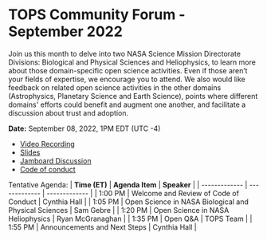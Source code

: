 # TOPS Community Forum - September 2022

Join us this month to delve into two NASA Science Mission Directorate Divisions: Biological and Physical Sciences and Heliophysics, to learn more about those domain-specific open science activities. Even if those aren’t your fields of expertise, we encourage you to attend. We also would like feedback on related open science activities in the other domains (Astrophysics, Planetary Science and Earth Science), points where different domains' efforts could benefit and augment one another, and facilitate a discussion about trust and adoption.

**Date:** September 08, 2022, 1PM EDT (UTC -4)

- [Video Recording](https://www.youtube.com/watch?v=XIiMO-Ebx9g)
- [Slides](https://doi.org/10.5281/zenodo.7062615)
- [Jamboard Discussion](https://doi.org/10.5281/zenodo.7064804)
- [Code of conduct](../Community_Forums/code_of_conduct.md)

Tentative Agenda:
| **Time (ET)** | **Agenda Item** | **Speaker** |
| ------------- | ------------- | ------------- |
| 1:00 PM | Welcome and Review of Code of Conduct | Cynthia Hall |
| 1:05 PM | Open Science in NASA Biological and Physical Sciences  | Sam Gebre |
| 1:20 PM | Open Science in NASA Heliophysics | Ryan McGranaghan |
| 1:35 PM | Open Q&A | TOPS Team |
| 1:55 PM | Announcements and Next Steps | Cynthia Hall |
